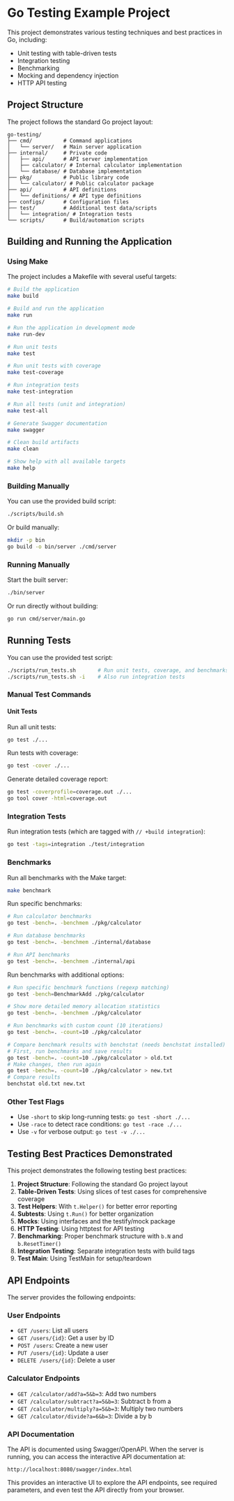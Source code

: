 # Go Testing Example Project

This project demonstrates various testing techniques and best practices in Go, including:

- Unit testing with table-driven tests
- Integration testing
- Benchmarking
- Mocking and dependency injection
- HTTP API testing

## Project Structure

The project follows the standard Go project layout:

```
go-testing/
├── cmd/          # Command applications
│   └── server/   # Main server application
├── internal/     # Private code
│   ├── api/      # API server implementation
│   ├── calculator/ # Internal calculator implementation
│   └── database/ # Database implementation
├── pkg/          # Public library code
│   └── calculator/ # Public calculator package
├── api/          # API definitions
│   └── definitions/ # API type definitions
├── configs/      # Configuration files
├── test/         # Additional test data/scripts
│   └── integration/ # Integration tests
└── scripts/      # Build/automation scripts
```

## Building and Running the Application

### Using Make

The project includes a Makefile with several useful targets:

```bash
# Build the application
make build

# Build and run the application
make run

# Run the application in development mode
make run-dev

# Run unit tests
make test

# Run unit tests with coverage
make test-coverage

# Run integration tests
make test-integration

# Run all tests (unit and integration)
make test-all

# Generate Swagger documentation
make swagger

# Clean build artifacts
make clean

# Show help with all available targets
make help
```

### Building Manually

You can use the provided build script:

```bash
./scripts/build.sh
```

Or build manually:

```bash
mkdir -p bin
go build -o bin/server ./cmd/server
```

### Running Manually

Start the built server:

```bash
./bin/server
```

Or run directly without building:

```bash
go run cmd/server/main.go
```

## Running Tests

You can use the provided test script:

```bash
./scripts/run_tests.sh       # Run unit tests, coverage, and benchmarks
./scripts/run_tests.sh -i    # Also run integration tests
```

### Manual Test Commands

#### Unit Tests

Run all unit tests:

```bash
go test ./...
```

Run tests with coverage:

```bash
go test -cover ./...
```

Generate detailed coverage report:

```bash
go test -coverprofile=coverage.out ./...
go tool cover -html=coverage.out
```

### Integration Tests

Run integration tests (which are tagged with `// +build integration`):

```bash
go test -tags=integration ./test/integration
```

### Benchmarks

Run all benchmarks with the Make target:

```bash
make benchmark
```

Run specific benchmarks:

```bash
# Run calculator benchmarks
go test -bench=. -benchmem ./pkg/calculator

# Run database benchmarks
go test -bench=. -benchmem ./internal/database

# Run API benchmarks
go test -bench=. -benchmem ./internal/api
```

Run benchmarks with additional options:

```bash
# Run specific benchmark functions (regexp matching)
go test -bench=BenchmarkAdd ./pkg/calculator

# Show more detailed memory allocation statistics
go test -bench=. -benchmem ./pkg/calculator

# Run benchmarks with custom count (10 iterations)
go test -bench=. -count=10 ./pkg/calculator

# Compare benchmark results with benchstat (needs benchstat installed)
# First, run benchmarks and save results
go test -bench=. -count=10 ./pkg/calculator > old.txt
# Make changes, then run again
go test -bench=. -count=10 ./pkg/calculator > new.txt
# Compare results
benchstat old.txt new.txt
```

### Other Test Flags

- Use `-short` to skip long-running tests: `go test -short ./...`
- Use `-race` to detect race conditions: `go test -race ./...`
- Use `-v` for verbose output: `go test -v ./...`

## Testing Best Practices Demonstrated

This project demonstrates the following testing best practices:

1. **Project Structure**: Following the standard Go project layout
2. **Table-Driven Tests**: Using slices of test cases for comprehensive coverage
3. **Test Helpers**: With `t.Helper()` for better error reporting
4. **Subtests**: Using `t.Run()` for better organization
5. **Mocks**: Using interfaces and the testify/mock package
6. **HTTP Testing**: Using httptest for API testing
7. **Benchmarking**: Proper benchmark structure with `b.N` and `b.ResetTimer()`
8. **Integration Testing**: Separate integration tests with build tags
9. **Test Main**: Using TestMain for setup/teardown

## API Endpoints

The server provides the following endpoints:

### User Endpoints

- `GET /users`: List all users
- `GET /users/{id}`: Get a user by ID
- `POST /users`: Create a new user
- `PUT /users/{id}`: Update a user
- `DELETE /users/{id}`: Delete a user

### Calculator Endpoints

- `GET /calculator/add?a=5&b=3`: Add two numbers
- `GET /calculator/subtract?a=5&b=3`: Subtract b from a
- `GET /calculator/multiply?a=5&b=3`: Multiply two numbers
- `GET /calculator/divide?a=6&b=3`: Divide a by b

### API Documentation

The API is documented using Swagger/OpenAPI. When the server is running, you can access the interactive API documentation at:

```
http://localhost:8080/swagger/index.html
```

This provides an interactive UI to explore the API endpoints, see required parameters, and even test the API directly from your browser.